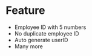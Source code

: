 # Feature 
- Employee ID with 5 numbers
- No duplicate employee ID
- Auto generate userID
- Many more

